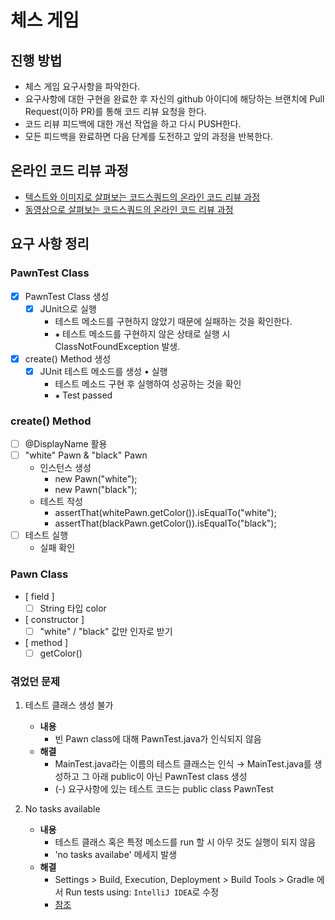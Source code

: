 # 체스 게임
## 진행 방법
* 체스 게임 요구사항을 파악한다.
* 요구사항에 대한 구현을 완료한 후 자신의 github 아이디에 해당하는 브랜치에 Pull Request(이하 PR)를 통해 코드 리뷰 요청을 한다.
* 코드 리뷰 피드백에 대한 개선 작업을 하고 다시 PUSH한다.
* 모든 피드백을 완료하면 다음 단계를 도전하고 앞의 과정을 반복한다.

## 온라인 코드 리뷰 과정
* [텍스트와 이미지로 살펴보는 코드스쿼드의 온라인 코드 리뷰 과정](https://github.com/code-squad/codesquad-docs/blob/master/codereview/README.md)
* [동영상으로 살펴보는 코드스쿼드의 온라인 코드 리뷰 과정](https://youtu.be/a5c9ku-_fok)

## 요구 사항 정리

### PawnTest Class
- [X] PawnTest Class 생성
    - [X] JUnit으로 실행 
        - 테스트 메소드를 구현하지 않았기 때문에 실패하는 것을 확인한다.
        - ⁕ 테스트 메소드를 구현하지 않은 상태로 실행 시 ClassNotFoundException 발생.
- [X] create() Method 생성
    - [X] JUnit 테스트 메소드를 생성 • 실행
        - 테스트 메소드 구현 후 실행하여 성공하는 것을 확인
        - ⁕ Test passed

### create() Method
- [ ] @DisplayName 활용
- [ ] "white" Pawn & "black" Pawn
    -  인스턴스 생성
        - new Pawn("white");
        - new Pawn("black");
    - 테스트 작성
        - assertThat(whitePawn.getColor()).isEqualTo("white");
        - assertThat(blackPawn.getColor()).isEqualTo("black");
- [ ] 테스트 실행
    - 실패 확인

### Pawn Class
- [ field ]
    - [ ] String 타입 color
- [ constructor ]
    - [ ] "white" / "black" 값만 인자로 받기
- [ method ]
    - [ ] getColor() 
    
### 겪었던 문제
1. 테스트 클래스 생성 불가
   - **내용**
     - 빈 Pawn class에 대해 PawnTest.java가 인식되지 않음 
   - **해결** 
     - MainTest.java라는 이름의 테스트 클래스는 인식 → MainTest.java를 생성하고 그 아래 public이 아닌 PawnTest class 생성
     - (-) 요구사항에 있는 테스트 코드는 public class PawnTest
    
2. No tasks available
    - **내용** 
      - 테스트 클래스 혹은 특정 메소드를 run 할 시 아무 것도 실행이 되지 않음
      - 'no tasks availabe' 메세지 발생
    - **해결**
        -  Settings > Build, Execution, Deployment > Build Tools > Gradle 에서 Run tests using: `IntelliJ IDEA`로 수정
        - [참조](https://stackoverflow.com/questions/57908805/no-tasks-available-when-executing-junit-runner-class)
    


    
